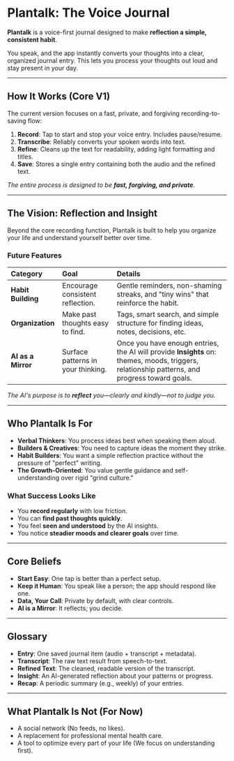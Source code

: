 # Plantalk: The Voice Journal


**Plantalk** is a voice-first journal designed to make **reflection a simple, consistent habit**.

You speak, and the app instantly converts your thoughts into a clear, organized journal entry. This lets you process your thoughts out loud and stay present in your day.

---

## How It Works (Core V1)

The current version focuses on a fast, private, and forgiving recording-to-saving flow:

1.  **Record**: Tap to start and stop your voice entry. Includes pause/resume.
2.  **Transcribe**: Reliably converts your spoken words into text.
3.  **Refine**: Cleans up the text for readability, adding light formatting and titles.
4.  **Save**: Stores a single entry containing both the audio and the refined text.

*The entire process is designed to be **fast, forgiving, and private**.*

---

## The Vision: Reflection and Insight

Beyond the core recording function, Plantalk is built to help you organize your life and understand yourself better over time.

### Future Features

| Category | Goal | Details |
| :--- | :--- | :--- |
| **Habit Building** | Encourage consistent reflection. | Gentle reminders, non-shaming streaks, and "tiny wins" that reinforce the habit. |
| **Organization** | Make past thoughts easy to find. | Tags, smart search, and simple structure for finding ideas, notes, decisions, etc. |
| **AI as a Mirror** | Surface patterns in your thinking. | Once you have enough entries, the AI will provide **Insights** on: themes, moods, triggers, relationship patterns, and progress toward goals. |

*The AI's purpose is to **reflect** you—clearly and kindly—not to judge you.*

---

## Who Plantalk Is For

* **Verbal Thinkers**: You process ideas best when speaking them aloud.
* **Builders & Creatives**: You need to capture ideas the moment they strike.
* **Habit Builders**: You want a simple reflection practice without the pressure of "perfect" writing.
* **The Growth-Oriented**: You value gentle guidance and self-understanding over rigid "grind culture."

### What Success Looks Like

* You **record regularly** with low friction.
* You can **find past thoughts quickly**.
* You feel **seen and understood** by the AI insights.
* You notice **steadier moods and clearer goals** over time.

---

## Core Beliefs

* **Start Easy**: One tap is better than a perfect setup.
* **Keep it Human**: You speak like a person; the app should respond like one.
* **Data, Your Call**: Private by default, with clear controls.
* **AI is a Mirror**: It reflects; you decide.

---

## Glossary

* **Entry**: One saved journal item (audio + transcript + metadata).
* **Transcript**: The raw text result from speech-to-text.
* **Refined Text**: The cleaned, readable version of the transcript.
* **Insight**: An AI-generated reflection about your patterns or progress.
* **Recap**: A periodic summary (e.g., weekly) of your entries.

---

## What Plantalk Is Not (For Now)

* A social network (No feeds, no likes).
* A replacement for professional mental health care.
* A tool to optimize every part of your life (We focus on understanding first).
